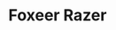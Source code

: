 ---
color: green
category: Cameras
group: Analog
visible: true
order: 1
title: Foxeer Razer
link: https://www.foxeer.com/search?keywords=Foxeer+Razer+1200TVL
img: /uploads/equipment/video/cameras-foxeer-razer.png
text: A great budget cam, available in pretty much any size you'd want. I run it on all my main 5" quads, and it's been serving me great for over a year
info: 
  - $17.9
  - 1200TVL
  - 155°<FOV>
  - Mini/Micro/Nano (21/19/14mm)<Size>
  - 1/3"<Sensor Size>
  - 12/4.5/3.9g <Mini/Micro/Nano>
---